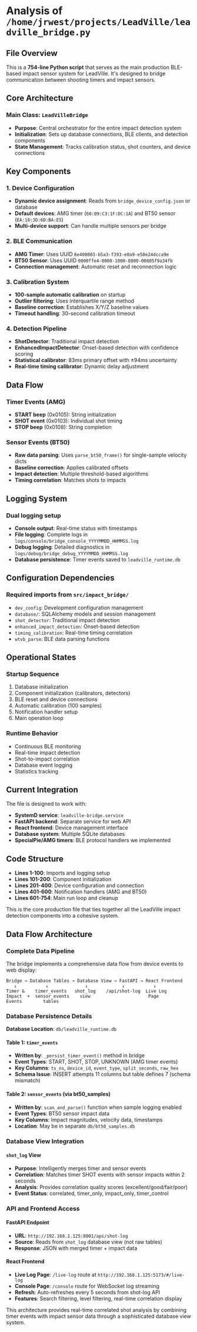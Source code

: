 # Analysis of `/home/jrwest/projects/LeadVille/leadville_bridge.py`

## File Overview
This is a **754-line Python script** that serves as the main production BLE-based impact sensor system for LeadVille. It's designed to bridge communication between shooting timers and impact sensors.

## Core Architecture

### Main Class: `LeadVilleBridge`
- **Purpose**: Central orchestrator for the entire impact detection system
- **Initialization**: Sets up database connections, BLE clients, and detection components
- **State Management**: Tracks calibration status, shot counters, and device connections

## Key Components

### 1. Device Configuration
- **Dynamic device assignment**: Reads from `bridge_device_config.json` or database
- **Default devices**: AMG timer (`60:09:C3:1F:DC:1A`) and BT50 sensor (`EA:18:3D:6D:BA:E5`)
- **Multi-device support**: Can handle multiple sensors per bridge

### 2. BLE Communication
- **AMG Timer**: Uses UUID `6e400003-b5a3-f393-e0a9-e50e24dcca9e`
- **BT50 Sensor**: Uses UUID `0000ffe4-0000-1000-8000-00805f9a34fb`
- **Connection management**: Automatic reset and reconnection logic

### 3. Calibration System
- **100-sample automatic calibration** on startup
- **Outlier filtering**: Uses interquartile range method
- **Baseline correction**: Establishes X/Y/Z baseline values
- **Timeout handling**: 30-second calibration timeout

### 4. Detection Pipeline
- **ShotDetector**: Traditional impact detection
- **EnhancedImpactDetector**: Onset-based detection with confidence scoring
- **Statistical calibrator**: 83ms primary offset with ±94ms uncertainty
- **Real-time timing calibrator**: Dynamic delay adjustment

## Data Flow

### Timer Events (AMG)
- **START beep** (0x0105): String initialization
- **SHOT event** (0x0103): Individual shot timing
- **STOP beep** (0x0108): String completion

### Sensor Events (BT50)
- **Raw data parsing**: Uses `parse_bt50_frame()` for single-sample velocity dicts
- **Baseline correction**: Applies calibrated offsets
- **Impact detection**: Multiple threshold-based algorithms
- **Timing correlation**: Matches shots to impacts

## Logging System

### Dual logging setup
- **Console output**: Real-time status with timestamps
- **File logging**: Complete logs in `logs/console/bridge_console_YYYYMMDD_HHMMSS.log`
- **Debug logging**: Detailed diagnostics in `logs/debug/bridge_debug_YYYYMMDD_HHMMSS.log`
- **Database persistence**: Timer events saved to `leadville_runtime.db`

## Configuration Dependencies

### Required imports from `src/impact_bridge/`
- `dev_config`: Development configuration management
- `database/`: SQLAlchemy models and session management
- `shot_detector`: Traditional impact detection
- `enhanced_impact_detection`: Onset-based detection
- `timing_calibration`: Real-time timing correlation
- `wtvb_parse`: BLE data parsing functions

## Operational States

### Startup Sequence
1. Database initialization
2. Component initialization (calibrators, detectors)
3. BLE reset and device connections
4. Automatic calibration (100 samples)
5. Notification handler setup
6. Main operation loop

### Runtime Behavior
- Continuous BLE monitoring
- Real-time impact detection
- Shot-to-impact correlation
- Database event logging
- Statistics tracking

## Current Integration

The file is designed to work with:
- **SystemD service**: `leadville-bridge.service`
- **FastAPI backend**: Separate service for web API
- **React frontend**: Device management interface
- **Database system**: Multiple SQLite databases
- **SpecialPie/AMG timers**: BLE protocol handlers we implemented

## Code Structure
- **Lines 1-100**: Imports and logging setup
- **Lines 101-200**: Component initialization
- **Lines 201-400**: Device configuration and connection
- **Lines 401-600**: Notification handlers (AMG and BT50)
- **Lines 601-754**: Main run loop and cleanup

This is the core production file that ties together all the LeadVille impact detection components into a cohesive system.

## Data Flow Architecture

### Complete Data Pipeline
The bridge implements a comprehensive data flow from device events to web display:

```
Bridge → Database Tables → Database View → FastAPI → React Frontend
   ↓           ↓              ↓             ↓           ↓
Timer &    timer_events   shot_log    /api/shot-log  Live Log
Impact  +  sensor_events    view                      Page
Events        tables
```

### Database Persistence Details

**Database Location**: `db/leadville_runtime.db`

#### Table 1: `timer_events`
- **Written by**: `_persist_timer_event()` method in bridge
- **Event Types**: START, SHOT, STOP, UNKNOWN (AMG timer events)
- **Key Columns**: `ts_ns`, `device_id`, `event_type`, `split_seconds`, `raw_hex`
- **Schema Issue**: INSERT attempts 11 columns but table defines 7 (schema mismatch)

#### Table 2: `sensor_events` (via bt50_samples)
- **Written by**: `scan_and_parse()` function when sample logging enabled
- **Event Types**: BT50 sensor impact data
- **Key Columns**: Impact magnitudes, velocity data, timestamps
- **Location**: May be in separate `db/bt50_samples.db`

### Database View Integration

#### `shot_log` View
- **Purpose**: Intelligently merges timer and sensor events
- **Correlation**: Matches timer SHOT events with sensor impacts within 2 seconds
- **Analysis**: Provides correlation quality scores (excellent/good/fair/poor)
- **Event Status**: correlated, timer_only, impact_only, timer_control

### API and Frontend Access

#### FastAPI Endpoint
- **URL**: `http://192.168.1.125:8001/api/shot-log`
- **Source**: Reads from `shot_log` database view (not raw tables)
- **Response**: JSON with merged timer + impact data

#### React Frontend
- **Live Log Page**: `/live-log` route at `http://192.168.1.125:5173/#/live-log`
- **Console Page**: `/console` route for WebSocket log streaming
- **Refresh**: Auto-refreshes every 5 seconds from shot-log API
- **Features**: Search filtering, level filtering, real-time correlation display

This architecture provides real-time correlated shot analysis by combining timer events with impact sensor data through a sophisticated database view system.